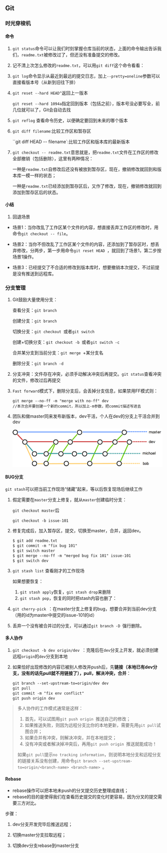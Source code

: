 ## Git

### 时光穿梭机

#### 命令

1. `git status`命令可以让我们时刻掌握仓库当前的状态，上面的命令输出告诉我们，`readme.txt`被修改过了，但还没有准备提交的修改。

2. 记不清上次怎么修改的`readme.txt`，可以用`git diff`这个命令看看：

3. `git log`命令显示从最近到最远的提交日志，加上`--pretty=oneline`参数可以直接看版本号（从新到旧往下排）

4. `git reset --hard HEAD^`返回上一版本

   `git reset --hard 1094a`指定回到版本（包括之前），版本号没必要写全，前几位就可以了，Git会自动去找

5. `git reflog` 查看命令历史，以便确定要回到未来的哪个版本

6. `git diff filename`:比较工作区和暂存区

   ``git diff HEAD -- filename`:比较工作区和版本库的最新版本

7. `git checkout -- readme.txt`意思就是，把`readme.txt`文件在工作区的修改全部撤销（包括删除），这里有两种情况：

   一种是`readme.txt`自修改后还没有被放到暂存区，现在，撤销修改就回到和版本库一模一样的状态；

   一种是`readme.txt`已经添加到暂存区后，又作了修改，现在，撤销修改就回到添加到暂存区后的状态。

#### 小结

1. 回退场景

- 场景1：当你改乱了工作区某个文件的内容，想直接丢弃工作区的修改时，用命令`git checkout -- file`。

- 场景2：当你不但改乱了工作区某个文件的内容，还添加到了暂存区时，想丢弃修改，分两步，第一步用命令`git reset HEAD `，就回到了场景1，第二步按场景1操作。

- 场景3：已经提交了不合适的修改到版本库时，想要撤销本次提交，不过前提是没有推送到远程库。

### 分支管理

1. Git鼓励大量使用分支：

   查看分支：`git branch`

   创建分支：`git branch `

   切换分支：`git checkout `或者`git switch `

   创建+切换分支：`git checkout -b `或者`git switch -c `

   合并某分支到当前分支：`git merge `+某分支名

   删除分支：`git branch -d `

2. 分支冲突：文件存在冲突，必须手动解决冲突后再提交。`git status`查看冲突的文件，修改过后再提交

3. `Fast forward`模式下，删除分支后，会丢掉分支信息，如果禁用FF模式则：

   ```
   git merge --no-ff -m "merge with no-ff" dev
   //本次合并要创建一个新的commit，所以加上-m参数，把commit描述写进去
   ```

4. 团队和做master同来发布新版本，dev干活，个人在dev的分支上干活合并到dev

   ![分支策略](res/0.png)

#### BUG分支

`git stash`可以把当前工作现场“储藏”起来，等以后恢复现场后继续工作

1. 假定需要在`master`分支上修复，就从`master`创建临时分支：

   `git checkout master`后

   `git checkout -b issue-101`

2. 修复完成后，加入暂存区，提交，切换至master，合并，返回dev。

   ```
   $ git add readme.txt 
   $ git commit -m "fix bug 101"
   $ git switch master
   $ git merge --no-ff -m "merged bug fix 101" issue-101
   $ git switch dev
   ```

3. `git stash list` 查看刚才的工作现场

   如果想要恢复：

   1. `git stash apply`恢复，`git stash drop`来删除
   2. `git stash pop`，恢复的同时把stash内容也删了：

4. `git cherry-pick `：在master分支上修复的bug，想要合并到当前dev分支（用的id为master中提交的issue-101的id）

5. 丢弃一个没有被合并过的分支，可以通过`git branch -D `强行删除。

#### 多人协作

1.  `git checkout -b dev origin/dev `：克隆后在`dev`分支上开发，就必须创建远程`origin`的`dev`分支到本地

2. 如果恰好出现修改的内容已被别人修改并push后，先**链接（本地已有dev分支，没有的话先pull就不用链接了），pull，解决冲突，合并**：

   ```
   git branch --set-upstream-to=origin/dev dev
   git pull
   git commit -m "fix env conflict"
   git push origin dev
   ```

> 多人协作的工作模式通常是这样：
>
> 1. 首先，可以试图用`git push origin `推送自己的修改；
> 2. 如果推送失败，则因为远程分支比你的本地更新，需要先用`git pull`试图合并；
> 3. 如果合并有冲突，则解决冲突，并在本地提交；
> 4. 没有冲突或者解决掉冲突后，再用`git push origin `推送就能成功！
>
> 如果`git pull`提示`no tracking information`，则说明本地分支和远程分支的链接关系没有创建，用命令`git branch --set-upstream-to=origin/<branch-name> <branch-name> `。

#### Rebase

- rebase操作可以把本地未push的分叉提交历史整理成直线；
- rebase的目的是使得我们在查看历史提交的变化时更容易，因为分叉的提交需要三方对比。

步骤：

1. dev分支开发完毕后推送远程；

2. 切换master分支拉取远程；

3. 切换dev分支rebase到master分支